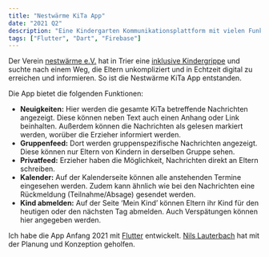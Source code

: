 ```yaml
---
title: "Nestwärme KiTa App"
date: "2021 Q2"
description: "Eine Kindergarten Kommunikationsplattform mit vielen Funktionen, um Eltern und Erziehern zu helfen, einfach und in Echtzeit in Verbindung zu bleiben."
tags: ["Flutter", "Dart", "Firebase"]
---
```


Der Verein [nestwärme e.V.](https://nestwaerme.de/) hat in Trier eine [inklusive Kindergrippe](https://nestwaerme.de/familien/inklusive-kinderkrippe/) und suchte nach einem Weg, die Eltern unkompliziert und in Echtzeit digital zu erreichen und informieren. So ist die Nestwärme KiTa App entstanden.

Die App bietet die folgenden Funktionen:

- **Neuigkeiten:** Hier werden die gesamte KiTa betreffende Nachrichten angezeigt. Diese können neben Text auch einen Anhang oder Link beinhalten. Außerdem können die Nachrichten als gelesen markiert werden, worüber die Erzieher informiert werden.
- **Gruppenfeed:** Dort werden gruppenspezifische Nachrichten angezeigt. Diese können nur Eltern von Kindern in derselben Gruppe sehen.
- **Privatfeed:** Erzieher haben die Möglichkeit, Nachrichten direkt an Eltern schreiben.
- **Kalender:** Auf der Kalenderseite können alle anstehenden Termine eingesehen werden. Zudem kann ähnlich wie bei den Nachrichten eine Rückmeldung (Teilnahme/Absage) gesendet werden.
- **Kind abmelden:** Auf der Seite ‘Mein Kind’ können Eltern ihr Kind für den heutigen oder den nächsten Tag abmelden. Auch Verspätungen können hier angegeben werden.

Ich habe die App Anfang 2021 mit [Flutter](https://flutter.dev) entwickelt. [Nils Lauterbach](https://www.nils-lauterbach.de) hat mit der Planung und Konzeption geholfen.
